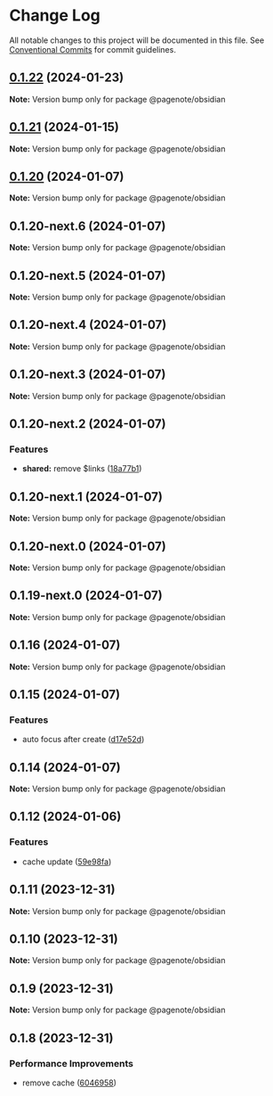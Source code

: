 # Change Log

All notable changes to this project will be documented in this file.
See [Conventional Commits](https://conventionalcommits.org) for commit guidelines.

## [0.1.22](https://github.com/rowthan/pagenote/compare/@pagenote/obsidian@0.1.21...@pagenote/obsidian@0.1.22) (2024-01-23)

**Note:** Version bump only for package @pagenote/obsidian





## [0.1.21](https://github.com/rowthan/pagenote/compare/@pagenote/obsidian@0.1.20...@pagenote/obsidian@0.1.21) (2024-01-15)

**Note:** Version bump only for package @pagenote/obsidian





## [0.1.20](https://github.com/rowthan/pagenote/compare/@pagenote/obsidian@0.1.15...@pagenote/obsidian@0.1.20) (2024-01-07)

**Note:** Version bump only for package @pagenote/obsidian





## 0.1.20-next.6 (2024-01-07)

**Note:** Version bump only for package @pagenote/obsidian





## 0.1.20-next.5 (2024-01-07)

**Note:** Version bump only for package @pagenote/obsidian





## 0.1.20-next.4 (2024-01-07)

**Note:** Version bump only for package @pagenote/obsidian





## 0.1.20-next.3 (2024-01-07)

**Note:** Version bump only for package @pagenote/obsidian





## 0.1.20-next.2 (2024-01-07)


### Features

* **shared:** remove $links ([18a77b1](https://github.com/rowthan/pagenote/commit/18a77b11fbe1ffcede483f7af12ed0506c2afee9))





## 0.1.20-next.1 (2024-01-07)

**Note:** Version bump only for package @pagenote/obsidian





## 0.1.20-next.0 (2024-01-07)

**Note:** Version bump only for package @pagenote/obsidian





## 0.1.19-next.0 (2024-01-07)

**Note:** Version bump only for package @pagenote/obsidian





## 0.1.16 (2024-01-07)

**Note:** Version bump only for package @pagenote/obsidian





## 0.1.15 (2024-01-07)


### Features

* auto focus after create ([d17e52d](https://github.com/rowthan/pagenote/commit/d17e52d7279791415aebb5b58c8c792baa1a5606))





## 0.1.14 (2024-01-07)

**Note:** Version bump only for package @pagenote/obsidian





## 0.1.12 (2024-01-06)


### Features

* cache update ([59e98fa](https://github.com/rowthan/pagenote/commit/59e98fa15fa3b4826af6c4e389564b166cd049a9))





## 0.1.11 (2023-12-31)

**Note:** Version bump only for package @pagenote/obsidian





## 0.1.10 (2023-12-31)

**Note:** Version bump only for package @pagenote/obsidian





## 0.1.9 (2023-12-31)

**Note:** Version bump only for package @pagenote/obsidian





## 0.1.8 (2023-12-31)


### Performance Improvements

* remove cache ([6046958](https://github.com/rowthan/pagenote/commit/6046958fdc6e4385f45e4c2f9e489bd2bfc774bb))
